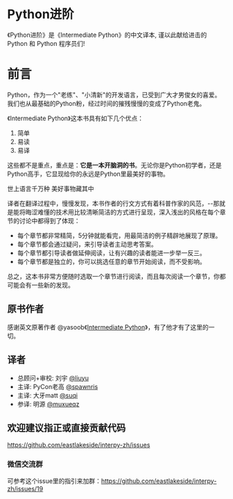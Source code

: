 Python进阶
=======

《Python进阶》是《Intermediate Python》的中文译本, 谨以此献给进击的 Python 和 Python 程序员们!

# 前言

Python，作为一个"老练"、"小清新"的开发语言，已受到广大才男俊女的喜爱。我们也从最基础的Python粉，经过时间的摧残慢慢的变成了Python老鬼。

《Intermediate Python》这本书具有如下几个优点：

1. 简单
2. 易读
3. 易译

这些都不是重点，重点是：**它是一本开脑洞的书**。无论你是Python初学者，还是Python高手，它显现给你的永远是Python里最美好的事物。

> 
世上语言千万种
美好事物藏其中

译者在翻译过程中，慢慢发现，本书作者的行文方式有着科普作家的风范，--那就是能将晦涩难懂的技术用比较清晰简洁的方式进行呈现，深入浅出的风格在每个章节的讨论中都得到了体现：

- 每个章节都非常精简，5分钟就能看完，用最简洁的例子精辟地展现了原理。
- 每个章节都会通过疑问，来引导读者主动思考答案。
- 每个章节都引导读者做延伸阅读，让有兴趣的读者能进一步举一反三。
- 每个章节都是独立的，你可以挑选任意的章节开始阅读，而不受影响。

总之，这本书非常方便随时选取一个章节进行阅读，而且每次阅读一个章节，你都可能会有一些新的发现。

## 原书作者

感谢英文原著作者 @yasoob《[Intermediate Python](https://github.com/yasoob/intermediatePython)》，有了他才有了这里的一切。

## 译者

- 总顾问+审校: 刘宇 [@liuyu](https://github.com/liuyu)
- 主译: PyCon老高 [@spawnris](https://github.com/spawnris)
- 主译: 大牙matt [@suqi](https://github.com/suqi)
- 参译: 明源 [@muxueqz](https://github.com/muxueqz)

## 欢迎建议指正或直接贡献代码

https://github.com/eastlakeside/interpy-zh/issues

### 微信交流群

可参考这个issue里的指引来加群：https://github.com/eastlakeside/interpy-zh/issues/19

